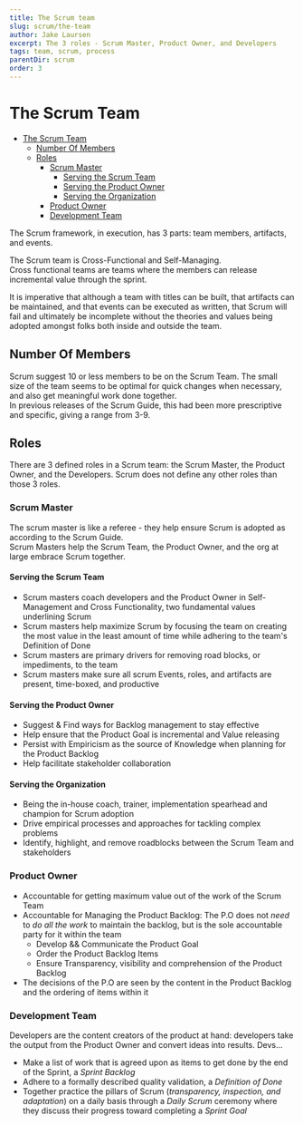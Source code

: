```yaml
---
title: The Scrum team
slug: scrum/the-team
author: Jake Laursen
excerpt: The 3 roles - Scrum Master, Product Owner, and Developers
tags: team, scrum, process
parentDir: scrum
order: 3
---
```


# The Scrum Team

- [The Scrum Team](#the-scrum-team)
  - [Number Of Members](#number-of-members)
  - [Roles](#roles)
    - [Scrum Master](#scrum-master)
      - [Serving the Scrum Team](#serving-the-scrum-team)
      - [Serving the Product Owner](#serving-the-product-owner)
      - [Serving the Organization](#serving-the-organization)
    - [Product Owner](#product-owner)
    - [Development Team](#development-team)

The Scrum framework, in execution, has 3 parts: team members, artifacts, and events.

The Scrum team is Cross-Functional and Self-Managing.  
Cross functional teams are teams where the members can release incremental value through the sprint.

It is imperative that although a team with titles can be built, that artifacts can be maintained, and that events can be executed as written, that Scrum will fail and ultimately be incomplete without the theories and values being adopted amongst folks both inside and outside the team.

## Number Of Members

Scrum suggest 10 or less members to be on the Scrum Team. The small size of the team seems to be optimal for quick changes when necessary, and also get meaningful work done together.  
In previous releases of the Scrum Guide, this had been more prescriptive and specific, giving a range from 3-9.

## Roles

There are 3 defined roles in a Scrum team: the Scrum Master, the Product Owner, and the Developers. Scrum does not define any other roles than those 3 roles.

### Scrum Master

The scrum master is like a referee - they help ensure Scrum is adopted as according to the Scrum Guide.  
Scrum Masters help the Scrum Team, the Product Owner, and the org at large embrace Scrum together.

#### Serving the Scrum Team

- Scrum masters coach developers and the Product Owner in Self-Management and Cross Functionality, two fundamental values underlining Scrum
- Scrum masters help maximize Scrum by focusing the team on creating the most value in the least amount of time while adhering to the team's Definition of Done
- Scrum masters are primary drivers for removing road blocks, or impediments, to the team
- Scrum masters make sure all scrum Events, roles, and artifacts are present, time-boxed, and productive

#### Serving the Product Owner

- Suggest & Find ways for Backlog management to stay effective
- Help ensure that the Product Goal is incremental and Value releasing
- Persist with Empiricism as the source of Knowledge when planning for the Product Backlog
- Help facilitate stakeholder collaboration

#### Serving the Organization

- Being the in-house coach, trainer, implementation spearhead and champion for Scrum adoption
- Drive empirical processes and approaches for tackling complex problems
- Identify, highlight, and remove roadblocks between the Scrum Team and stakeholders

### Product Owner

- Accountable for getting maximum value out of the work of the Scrum Team
- Accountable for Managing the Product Backlog: The P.O does not _need_ to _do all the work_ to maintain the backlog, but is the sole accountable party for it within the team
  - Develop && Communicate the Product Goal
  - Order the Product Backlog Items
  - Ensure Transparency, visibility and comprehension of the Product Backlog
- The decisions of the P.O are seen by the content in the Product Backlog and the ordering of items within it

### Development Team

Developers are the content creators of the product at hand: developers take the output from the Product Owner and convert ideas into results. Devs...

- Make a list of work that is agreed upon as items to get done by the end of the Sprint, a _Sprint Backlog_
- Adhere to a formally described quality validation, a _Definition of Done_
- Together practice the pillars of Scrum (_transparency, inspection, and adaptation_) on a daily basis through a _Daily Scrum_ ceremony where they discuss their progress toward completing a _Sprint Goal_

